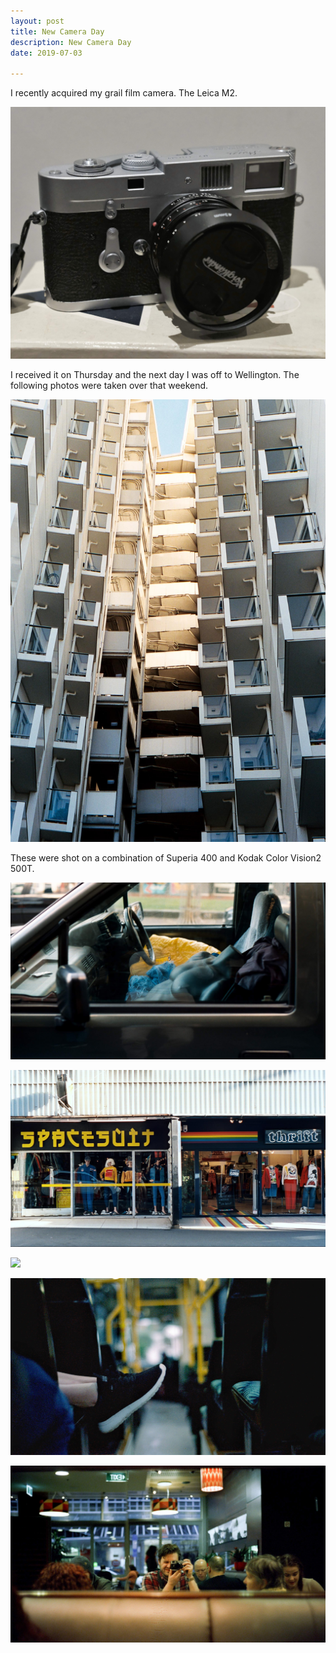 ```yaml
---
layout: post
title: New Camera Day
description: New Camera Day
date: 2019-07-03

---
```


I recently acquired my grail film camera. The Leica M2.

![](/public/images/190729-00.jpg)

I received it on Thursday and the next day I was off to Wellington. The following photos were taken over that weekend.

![](/public/images/190729-02.jpg)

These were shot on a combination of Superia 400 and Kodak Color Vision2 500T.

![](/public/images/190729-01.jpg)

![](/public/images/190729-03.jpg)

![](/public/images/190729-04.jpg)

![](/public/images/190729-05.jpg)

![](/public/images/190729-06.jpg)
